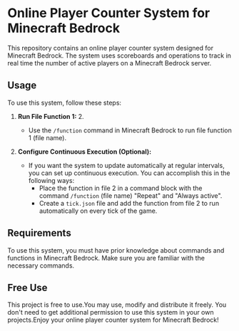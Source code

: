 # Online Player Counter System for Minecraft Bedrock

This repository contains an online player counter system designed for Minecraft Bedrock. The system uses scoreboards and operations to track in real time the number of active players on a Minecraft Bedrock server.

## Usage

To use this system, follow these steps:

1. **Run File Function 1:** 2.
   - Use the `/function` command in Minecraft Bedrock to run file function 1 (file name).

2. **Configure Continuous Execution (Optional):**
   - If you want the system to update automatically at regular intervals, you can set up continuous execution. You can accomplish this in the following ways:
     - Place the function in file 2 in a command block with the command `/function` (file name) "Repeat" and "Always active".
     - Create a `tick.json` file and add the function from file 2 to run automatically on every tick of the game.

## Requirements

To use this system, you must have prior knowledge about commands and functions in Minecraft Bedrock. Make sure you are familiar with the necessary commands.

## Free Use
This project is free to use.You may use, modify and distribute it freely. You don't need to get additional permission to use this system in your own projects.Enjoy your online player counter system for Minecraft Bedrock!
